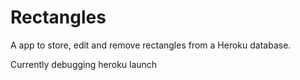 # Rectangles

A app to store, edit and remove rectangles from a Heroku database.

Currently debugging heroku launch




